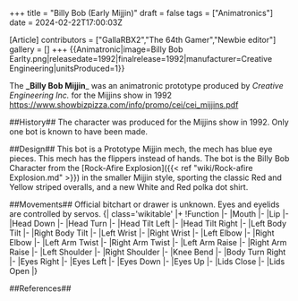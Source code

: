 +++
title = "Billy Bob (Early Mijjin)"
draft = false
tags = ["Animatronics"]
date = 2024-02-22T17:00:03Z

[Article]
contributors = ["GallaRBX2","The 64th Gamer","Newbie editor"]
gallery = []
+++
{{Animatronic|image=Billy Bob Earlty.png|releasedate=1992|finalrelease=1992|manufacturer=Creative Engineering|unitsProduced=1}}

The **_Billy Bob Mijjin**_ was an animatronic prototype produced by _Creative Engineering Inc._ for the Mijjins show in 1992 <ref>https://www.showbizpizza.com/info/promo/cei/cei_mijjins.pdf</ref>

##History##
The character was produced for the Mijjins show in 1992. Only one bot is known to have been made. 

##Design##
This bot is a Prototype Mijjin mech, the mech has blue eye pieces. This mech has the flippers instead of hands. The bot is the Billy Bob Character from the [Rock-Afire Explosion]({{< ref "wiki/Rock-afire Explosion.md" >}}) in the smaller Mijjin style, sporting the classic Red and Yellow striped overalls, and a new White and Red polka dot shirt.  

##Movements##
Official bitchart or drawer is unknown. Eyes and eyelids are controlled by servos.
{| class='wikitable'
|+
!Function
|-
|Mouth
|-
|Lip
|-
|Head Down
|-
|Head Turn
|-
|Head Tilt Left
|-
|Head Tilt Right
|-
|Left Body Tilt
|-
|Right Body Tilt
|-
|Left Wrist
|-
|Right Wrist
|-
|Left Elbow
|-
|Right Elbow
|-
|Left Arm Twist
|-
|Right Arm Twist
|-
|Left Arm Raise
|-
|Right Arm Raise
|-
|Left Shoulder
|-
|Right Shoulder
|-
|Knee Bend
|-
|Body Turn Right
|-
|Eyes Right
|-
|Eyes Left
|-
|Eyes Down
|-
|Eyes Up
|-
|Lids Close
|-
|Lids Open
|}




##References##
<references />